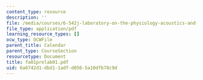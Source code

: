 ```yaml
---
content_type: resource
description: ''
file: /media/courses/6-542j-laboratory-on-the-physiology-acoustics-and-perception-of-speech-fall-2005/6a6742d1dbd11adfd0565a10dfb78c9d_fa01prelab01.pdf
file_type: application/pdf
learning_resource_types: []
ocw_type: OCWFile
parent_title: Calendar
parent_type: CourseSection
resourcetype: Document
title: fa01prelab01.pdf
uid: 6a6742d1-dbd1-1adf-d056-5a10dfb78c9d
---
```


